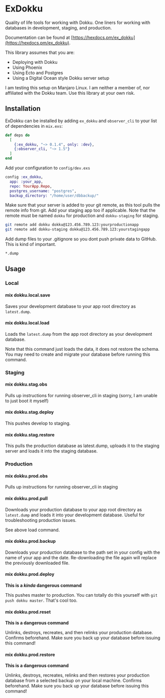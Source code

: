 # ExDokku

Quality of life tools for working with Dokku. One liners for working with databases in development, staging, and production. 

Documentation can be found at [https://hexdocs.pm/ex_dokku](https://hexdocs.pm/ex_dokku).

This library assumes that you are:

- Deploying with Dokku
- Using Phoenix
- Using Ecto and Postgres
- Using a Digital Ocean style Dokku server setup

I am testing this setup on Manjaro Linux. I am neither a member of, nor affiliated with the Dokku team. Use this library at your own risk.

## Installation

ExDokku can be installed by adding `ex_dokku` and `observer_cli` to your list of dependencies in `mix.exs`:

```elixir
def deps do
  [
    {:ex_dokku, "~> 0.1.4", only: :dev},
    {:observer_cli, "~> 1.5"}
  ]
end
```

Add your configuration to `config/dev.exs`

```elixir
config :ex_dokku,
  app: :your_app,
  repo: YourApp.Repo,
  postgres_username: "postgres",
  backup_directory: "/home/user/dbbackup/"
```

Make sure that your server is added to your git remote, as this tool pulls the remote info from git. Add your staging app too if applicable. Note that the remote must be named `dokku` for production and `dokku-staging` for staging.

```bash
git remote add dokku dokku@123.456.789.123:yourproductionapp
git remote add dokku-staging dokku@123.456.789.123:yourstagingapp
```

Add dump files to your .gitignore so you dont push private data to GitHub. This is kind of important.

```bash
*.dump
```

## Usage

### Local

####  mix dokku.local.save

Saves your development database to your app root directory as `latest.dump`.

#### mix dokku.local.load

Loads the `latest.dump` from the app root directory as your development database.

Note that this command just loads the data, it does not restore the schema. You may need to create and migrate your database before running this command.

### Staging

#### mix dokku.stag.obs

Pulls up instructions for running observer_cli in staging (sorry, I am unable to just boot it myself)

#### mix dokku.stag.deploy

This pushes develop to staging.

#### mix dokku.stag.restore

This pulls the production database as latest.dump, uploads it to the staging server and loads it into the staging database.

### Production

#### mix dokku.prod.obs

Pulls up instructions for running observer_cli in staging

#### mix dokku.prod.pull

Downloads your production database to your app root directory as `latest.dump` and loads it into your development database. Useful for troubleshooting production issues.

See above load command.

#### mix dokku.prod.backup

Downloads your production database to the path set in your config with the name of your app and the date. Re-downloading the file again will replace the previously downloaded file.

#### mix dokku.prod.deploy

**This is a _kinda_ dangerous command**

This pushes master to production. You can totally do this yourself with `git push dokku master`. That's cool too.

#### mix dokku.prod.reset

**This is a dangerous command**

Unlinks, destroys, recreates, and then relinks your production database. Confirms beforehand. Make sure you back up your database before issuing this command!

#### mix dokku.prod.restore

**This is a dangerous command**

Unlinks, destroys, recreates, relinks and then restores your production database from a selected backup on your local machine. Confirms beforehand. Make sure you back up your database before issuing this command!
